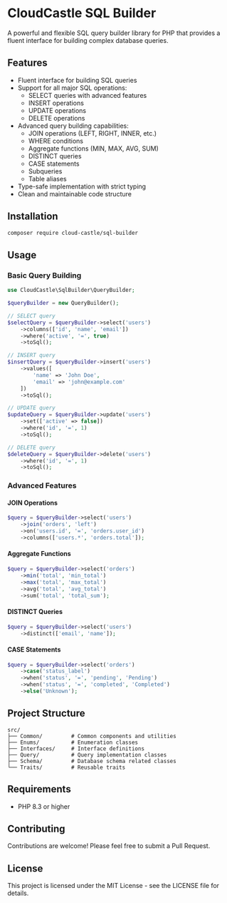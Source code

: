 # CloudCastle SQL Builder

A powerful and flexible SQL query builder library for PHP that provides a fluent interface for building complex database queries.

## Features

- Fluent interface for building SQL queries
- Support for all major SQL operations:
  - SELECT queries with advanced features
  - INSERT operations
  - UPDATE operations
  - DELETE operations
- Advanced query building capabilities:
  - JOIN operations (LEFT, RIGHT, INNER, etc.)
  - WHERE conditions
  - Aggregate functions (MIN, MAX, AVG, SUM)
  - DISTINCT queries
  - CASE statements
  - Subqueries
  - Table aliases
- Type-safe implementation with strict typing
- Clean and maintainable code structure

## Installation

```bash
composer require cloud-castle/sql-builder
```

## Usage

### Basic Query Building

```php
use CloudCastle\SqlBuilder\QueryBuilder;

$queryBuilder = new QueryBuilder();

// SELECT query
$selectQuery = $queryBuilder->select('users')
    ->columns(['id', 'name', 'email'])
    ->where('active', '=', true)
    ->toSql();

// INSERT query
$insertQuery = $queryBuilder->insert('users')
    ->values([
        'name' => 'John Doe',
        'email' => 'john@example.com'
    ])
    ->toSql();

// UPDATE query
$updateQuery = $queryBuilder->update('users')
    ->set(['active' => false])
    ->where('id', '=', 1)
    ->toSql();

// DELETE query
$deleteQuery = $queryBuilder->delete('users')
    ->where('id', '=', 1)
    ->toSql();
```

### Advanced Features

#### JOIN Operations
```php
$query = $queryBuilder->select('users')
    ->join('orders', 'left')
    ->on('users.id', '=', 'orders.user_id')
    ->columns(['users.*', 'orders.total']);
```

#### Aggregate Functions
```php
$query = $queryBuilder->select('orders')
    ->min('total', 'min_total')
    ->max('total', 'max_total')
    ->avg('total', 'avg_total')
    ->sum('total', 'total_sum');
```

#### DISTINCT Queries
```php
$query = $queryBuilder->select('users')
    ->distinct(['email', 'name']);
```

#### CASE Statements
```php
$query = $queryBuilder->select('orders')
    ->case('status_label')
    ->when('status', '=', 'pending', 'Pending')
    ->when('status', '=', 'completed', 'Completed')
    ->else('Unknown');
```

## Project Structure

```
src/
├── Common/         # Common components and utilities
├── Enums/          # Enumeration classes
├── Interfaces/     # Interface definitions
├── Query/          # Query implementation classes
├── Schema/         # Database schema related classes
└── Traits/         # Reusable traits
```

## Requirements

- PHP 8.3 or higher

## Contributing

Contributions are welcome! Please feel free to submit a Pull Request.

## License

This project is licensed under the MIT License - see the LICENSE file for details. 